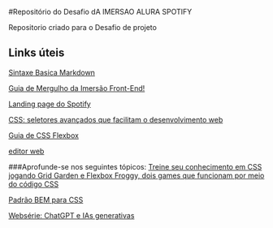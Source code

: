 #Repositório do Desafio dA IMERSAO ALURA SPOTIFY

Repositorio criado para o Desafio de projeto 

## Links úteis
[Sintaxe Basica Markdown](https://www.markdownguide.org/)

[Guia de Mergulho da Imersão Front-End!](https://grupoalura.notion.site/Imers-o-Front-End-Guia-de-Mergulho-53f23a8a959e43608524e08b22c585b9)

[Landing page do Spotify](https://open.spotify.com/intl-pt)

[CSS: seletores avançados que facilitam o desenvolvimento web](https://www.alura.com.br/artigos/css-seletores-avancados-aplicacoes-web?_gl=1*1fi10e5*_ga*ODM2NTg4NDUyLjE3MDU3MjAxOTM.*_ga_1EPWSW3PCS*MTcwNjQ1Mzc2NS4xMS4wLjE3MDY0NTM3NjUuMC4wLjA.*_fplc*aUNyNEdOSmwyTUg1RXB2SCUyQlpYUUclMkJlRUhmZkQ5T0l5M2RPZGd0aUVjYldlYWJZbnFOUzBtQzBmMnBUaVhCbDMzVHFOJTJCQ0ZTcFh3djc1N0NGJTJGR2V3bmxmT0hQayUyQnZFcmxtaDVDb3EyVlBnU2FEcHZsSzFPaVBjdzZqcSUyRiUyQlElM0QlM0Q.)

[Guia de CSS Flexbox](https://www.alura.com.br/artigos/css-guia-do-flexbox?_gl=1*18ss6ng*_ga*ODM2NTg4NDUyLjE3MDU3MjAxOTM.*_ga_1EPWSW3PCS*MTcwNjQ1OTU2MC4xMi4wLjE3MDY0NTk1NjAuMC4wLjA.*_fplc*aUNyNEdOSmwyTUg1RXB2SCUyQlpYUUclMkJlRUhmZkQ5T0l5M2RPZGd0aUVjYldlYWJZbnFOUzBtQzBmMnBUaVhCbDMzVHFOJTJCQ0ZTcFh3djc1N0NGJTJGR2V3bmxmT0hQayUyQnZFcmxtaDVDb3EyVlBnU2FEcHZsSzFPaVBjdzZqcSUyRiUyQlElM0QlM0Q.)

[editor web](https://www.fronteditor.dev/gists/857fff591c8fd769c4c6c6a91ec5a84e/view)

###Aprofunde-se nos seguintes tópicos:
[Treine seu conhecimento em CSS jogando Grid Garden e Flexbox Froggy, dois games que funcionam por meio do código CSS](https://flexboxfroggy.com/)[](https://cssgridgarden.com/)

[Padrão BEM para CSS](https://www.alura.com.br/artigos/criando-componentes-css-com-padrao-bem?_gl=1*10vghcn*_ga*ODM2NTg4NDUyLjE3MDU3MjAxOTM.*_ga_1EPWSW3PCS*MTcwNjQ1OTU2MC4xMi4xLjE3MDY0NTk2OTIuMC4wLjA.*_fplc*aUNyNEdOSmwyTUg1RXB2SCUyQlpYUUclMkJlRUhmZkQ5T0l5M2RPZGd0aUVjYldlYWJZbnFOUzBtQzBmMnBUaVhCbDMzVHFOJTJCQ0ZTcFh3djc1N0NGJTJGR2V3bmxmT0hQayUyQnZFcmxtaDVDb3EyVlBnU2FEcHZsSzFPaVBjdzZqcSUyRiUyQlElM0QlM0Q.#utilizando-o-padrao-bem)

[Websérie: ChatGPT e IAs generativas](https://www.youtube.com/watch?v=NsXfldreSPQ&list=PLh2Y_pKOa4Ud316ih975nbh3YbF5R4uZP)
